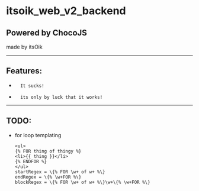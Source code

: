 # itsoik_web_v2_backend

## Powered by ChocoJS

made by itsOik

---

## Features:

-       It sucks!
-       its only by luck that it works!

---

## TODO:

-   for loop templating
    ```
    <ul>
    {% FOR thing of thingy %}
    <li>{{ thing }}</li>
    {% ENDFOR %}
    </ul>
    startRegex = \{% FOR \w+ of w+ %\}
    endRegex = \{% \w+FOR %\}
    blockRegex = \{% FOR \w+ of w+ %\}\w+\{% \w+FOR %\}
    ```
